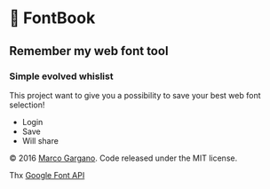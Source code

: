 # &#128214; FontBook

## Remember my web font tool
### Simple evolved whislist

This project want to give you a possibility to save your best web font selection!
* Login
* Save
* Will share

© 2016 [Marco Gargano](http://marcogargano.com). Code released under the MIT license.

Thx [Google Font API](https://developers.google.com/fonts/)

